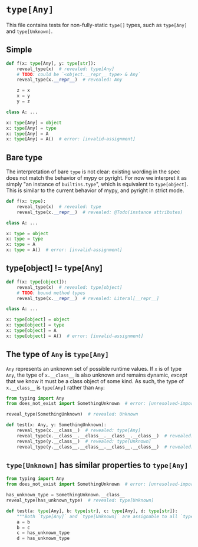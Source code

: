 # `type[Any]`

This file contains tests for non-fully-static `type[]` types, such as `type[Any]` and `type[Unknown]`.

## Simple

```py
def f(x: type[Any], y: type[str]):
    reveal_type(x)  # revealed: type[Any]
    # TODO: could be `<object.__repr__ type> & Any`
    reveal_type(x.__repr__)  # revealed: Any

    z = x
    x = y
    y = z

class A: ...

x: type[Any] = object
x: type[Any] = type
x: type[Any] = A
x: type[Any] = A()  # error: [invalid-assignment]
```

## Bare type

The interpretation of bare `type` is not clear: existing wording in the spec does not match the
behavior of mypy or pyright. For now we interpret it as simply "an instance of `builtins.type`",
which is equivalent to `type[object]`. This is similar to the current behavior of mypy, and pyright
in strict mode.

```py
def f(x: type):
    reveal_type(x)  # revealed: type
    reveal_type(x.__repr__)  # revealed: @Todo(instance attributes)

class A: ...

x: type = object
x: type = type
x: type = A
x: type = A()  # error: [invalid-assignment]
```

## type[object] != type[Any]

```py
def f(x: type[object]):
    reveal_type(x)  # revealed: type[object]
    # TODO: bound method types
    reveal_type(x.__repr__)  # revealed: Literal[__repr__]

class A: ...

x: type[object] = object
x: type[object] = type
x: type[object] = A
x: type[object] = A()  # error: [invalid-assignment]
```

## The type of `Any` is `type[Any]`

`Any` represents an unknown set of possible runtime values. If `x` is of type `Any`, the type of
`x.__class__` is also unknown and remains dynamic, *except* that we know it must be a class object
of some kind. As such, the type of `x.__class__` is `type[Any]` rather than `Any`:

```py
from typing import Any
from does_not_exist import SomethingUnknown  # error: [unresolved-import]

reveal_type(SomethingUnknown)  # revealed: Unknown

def test(x: Any, y: SomethingUnknown):
    reveal_type(x.__class__)  # revealed: type[Any]
    reveal_type(x.__class__.__class__.__class__.__class__)  # revealed: type[Any]
    reveal_type(y.__class__)  # revealed: type[Unknown]
    reveal_type(y.__class__.__class__.__class__.__class__)  # revealed: type[Unknown]
```

## `type[Unknown]` has similar properties to `type[Any]`

```py
from typing import Any
from does_not_exist import SomethingUnknown  # error: [unresolved-import]

has_unknown_type = SomethingUnknown.__class__
reveal_type(has_unknown_type)  # revealed: type[Unknown]

def test(a: type[Any], b: type[str], c: type[Any], d: type[str]):
    """Both `type[Any]` and `type[Unknown]` are assignable to all `type[]` types"""
    a = b
    b = c
    c = has_unknown_type
    d = has_unknown_type
```
